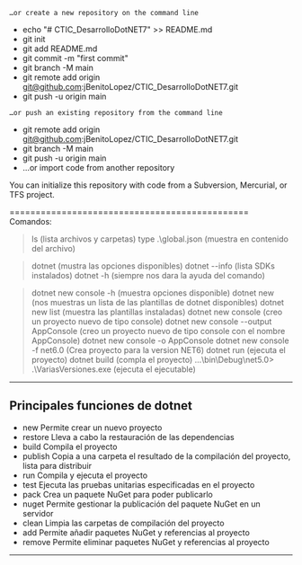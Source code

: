 `…or create a new repository on the command line`
- echo "# CTIC_DesarrolloDotNET7" >> README.md
- git init
- git add README.md
- git commit -m "first commit"
- git branch -M main
- git remote add origin git@github.com:jBenitoLopez/CTIC_DesarrolloDotNET7.git
- git push -u origin main

`…or push an existing repository from the command line`
- git remote add origin git@github.com:jBenitoLopez/CTIC_DesarrolloDotNET7.git
- git branch -M main
- git push -u origin main
- …or import code from another repository

You can initialize this repository with code from a Subversion, Mercurial, or TFS project.


==============================================
Comandos:
> ls (lista archivos y carpetas)
> type .\global.json (muestra en contenido del archivo)

> dotnet (mustra las opciones disponibles)
> dotnet --info (lista SDKs instalados)
> dotnet -h (siempre nos dara la ayuda del comando)

> dotnet new console -h (muestra opciones disponible)
> dotnet new (nos muestras un lista de las plantillas de dotnet disponibles)
> dotnet new list (muestra las plantillas instaladas)
> dotnet new console (creo un proyecto nuevo de tipo console)
> dotnet new console --output AppConsole (creo un proyecto nuevo de tipo console con el nombre AppConsole)
> dotnet new console -o AppConsole
> dotnet new console -f net6.0 (Crea proyecto para la version NET6)
> dotnet run (ejecuta el proyecto)
> dotnet build  (compla el proyecto)
> ...\bin\Debug\net5.0> .\VariasVersiones.exe (ejecuta el ejecutable)
--------------------------------------------------------------------------------------------------------
Principales funciones de dotnet
--------------------------------------------------------------------------------------------------------
 - new		Permite crear un nuevo proyecto
 - restore	Lleva a cabo la restauración de las dependencias
 - build	Compila el proyecto
 - publish	Copia a una carpeta el resultado de la compilación del proyecto, lista para distribuir
 - run		Compila y ejecuta el proyecto
 - test		Ejecuta las pruebas unitarias especificadas en el proyecto
 - pack		Crea un paquete NuGet para poder publicarlo
 - nuget	Permite gestionar la publicación del paquete NuGet en un servidor
 - clean	Limpia las carpetas de compilación del proyecto
 - add		Permite añadir paquetes NuGet y referencias al proyecto
 - remove	Permite eliminar paquetes NuGet y referencias al proyecto
--------------------------------------------------------------------------------------------------------






